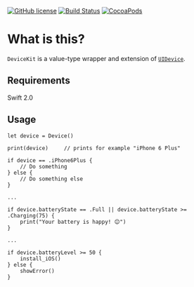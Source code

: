 [![GitHub license](https://img.shields.io/badge/license-MIT-lightgrey.svg)](https://raw.githubusercontent.com/dennisweissmann/DeviceKit/master/LICENSE)
[![Build Status](https://travis-ci.org/dennisweissmann/DeviceKit.svg)](https://travis-ci.org/dennisweissmann/DeviceKit)
[![CocoaPods](https://img.shields.io/cocoapods/p/Device.svg)](https://travis-ci.org/dennisweissmann/DeviceKit)

# What is this?
`DeviceKit` is a value-type wrapper and extension of [`UIDevice`](https://developer.apple.com/library/ios/documentation/UIKit/Reference/UIDevice_Class/).

## Requirements
Swift 2.0

## Usage
```
let device = Device()

print(device)     // prints for example "iPhone 6 Plus"

if device == .iPhone6Plus {
    // Do something
} else {
    // Do something else
}

...

if device.batteryState == .Full || device.batteryState >= .Charging(75) {
    print("Your battery is happy! 😊")
}

...

if device.batteryLevel >= 50 {
    install_iOS()
} else {
    showError()
}
```
